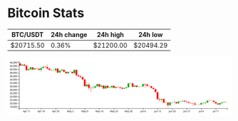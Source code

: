 # Bitcoin Stats

BTC/USDT|24h change|24h high|24h low|
|---|---|---|---|
|$20715.50|0.36%|$21200.00|$20494.29|

<img src="./chart.svg">

